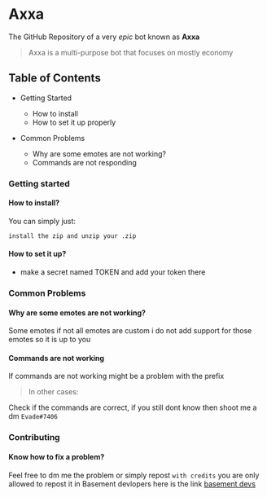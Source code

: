 # Axxa
The GitHub Repository of a very *epic* bot known as **Axxa**

> Axxa is a multi-purpose bot that focuses on mostly economy

## Table of Contents
- Getting Started
  - How to install
  - How to set it up properly

- Common Problems
  - Why are some emotes are not working?
  - Commands are not responding



### Getting started

#### How to install?
You can simply just:
```
install the zip and unzip your .zip
```


#### How to set it up?
- make a secret named TOKEN and add your token there


### Common Problems

#### Why are some emotes are not working?
Some emotes if not all emotes are custom i do not add support for those emotes so it is up to you



#### Commands are not working
If commands are not working might be a problem with the prefix

> In other cases:

Check if the commands are correct, if you still dont know then shoot me a dm `Evade#7406
`
### Contributing

#### Know how to fix a problem?
Feel free to dm me the problem or simply repost `with credits` you are only allowed to repost it in Basement devlopers here is the link [basement devs](https://top.gg/servers/678295162555858951)

